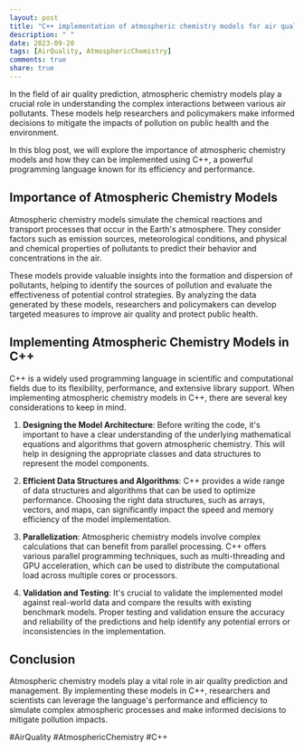 ```yaml
---
layout: post
title: "C++ implementation of atmospheric chemistry models for air quality prediction"
description: " "
date: 2023-09-20
tags: [AirQuality, AtmosphericChemistry]
comments: true
share: true
---
```


In the field of air quality prediction, atmospheric chemistry models play a crucial role in understanding the complex interactions between various air pollutants. These models help researchers and policymakers make informed decisions to mitigate the impacts of pollution on public health and the environment.

In this blog post, we will explore the importance of atmospheric chemistry models and how they can be implemented using C++, a powerful programming language known for its efficiency and performance.

## Importance of Atmospheric Chemistry Models

Atmospheric chemistry models simulate the chemical reactions and transport processes that occur in the Earth's atmosphere. They consider factors such as emission sources, meteorological conditions, and physical and chemical properties of pollutants to predict their behavior and concentrations in the air.

These models provide valuable insights into the formation and dispersion of pollutants, helping to identify the sources of pollution and evaluate the effectiveness of potential control strategies. By analyzing the data generated by these models, researchers and policymakers can develop targeted measures to improve air quality and protect public health.

## Implementing Atmospheric Chemistry Models in C++

C++ is a widely used programming language in scientific and computational fields due to its flexibility, performance, and extensive library support. When implementing atmospheric chemistry models in C++, there are several key considerations to keep in mind.

1. **Designing the Model Architecture**: Before writing the code, it's important to have a clear understanding of the underlying mathematical equations and algorithms that govern atmospheric chemistry. This will help in designing the appropriate classes and data structures to represent the model components.

2. **Efficient Data Structures and Algorithms**: C++ provides a wide range of data structures and algorithms that can be used to optimize performance. Choosing the right data structures, such as arrays, vectors, and maps, can significantly impact the speed and memory efficiency of the model implementation.

3. **Parallelization**: Atmospheric chemistry models involve complex calculations that can benefit from parallel processing. C++ offers various parallel programming techniques, such as multi-threading and GPU acceleration, which can be used to distribute the computational load across multiple cores or processors.

4. **Validation and Testing**: It's crucial to validate the implemented model against real-world data and compare the results with existing benchmark models. Proper testing and validation ensure the accuracy and reliability of the predictions and help identify any potential errors or inconsistencies in the implementation.

## Conclusion

Atmospheric chemistry models play a vital role in air quality prediction and management. By implementing these models in C++, researchers and scientists can leverage the language's performance and efficiency to simulate complex atmospheric processes and make informed decisions to mitigate pollution impacts.

#AirQuality #AtmosphericChemistry #C++